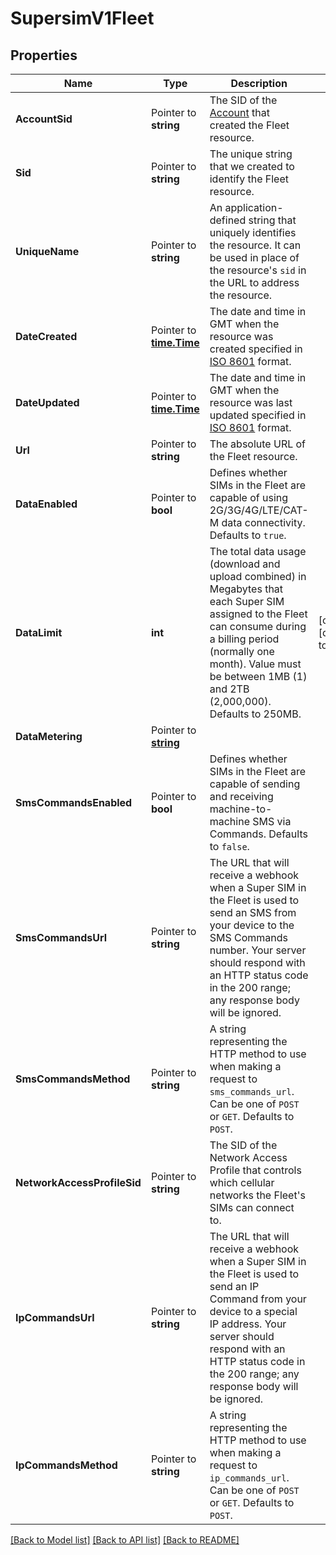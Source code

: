 # SupersimV1Fleet

## Properties

Name | Type | Description | Notes
------------ | ------------- | ------------- | -------------
**AccountSid** | Pointer to **string** | The SID of the [Account](https://www.twilio.com/docs/iam/api/account) that created the Fleet resource. |
**Sid** | Pointer to **string** | The unique string that we created to identify the Fleet resource. |
**UniqueName** | Pointer to **string** | An application-defined string that uniquely identifies the resource. It can be used in place of the resource's `sid` in the URL to address the resource. |
**DateCreated** | Pointer to [**time.Time**](time.Time.md) | The date and time in GMT when the resource was created specified in [ISO 8601](https://en.wikipedia.org/wiki/ISO_8601) format. |
**DateUpdated** | Pointer to [**time.Time**](time.Time.md) | The date and time in GMT when the resource was last updated specified in [ISO 8601](https://en.wikipedia.org/wiki/ISO_8601) format. |
**Url** | Pointer to **string** | The absolute URL of the Fleet resource. |
**DataEnabled** | Pointer to **bool** | Defines whether SIMs in the Fleet are capable of using 2G/3G/4G/LTE/CAT-M data connectivity. Defaults to `true`. |
**DataLimit** | **int** | The total data usage (download and upload combined) in Megabytes that each Super SIM assigned to the Fleet can consume during a billing period (normally one month). Value must be between 1MB (1) and 2TB (2,000,000). Defaults to 250MB. |[optional] [default to 0]
**DataMetering** | Pointer to [**string**](FleetEnumDataMetering.md) |  |
**SmsCommandsEnabled** | Pointer to **bool** | Defines whether SIMs in the Fleet are capable of sending and receiving machine-to-machine SMS via Commands. Defaults to `false`. |
**SmsCommandsUrl** | Pointer to **string** | The URL that will receive a webhook when a Super SIM in the Fleet is used to send an SMS from your device to the SMS Commands number. Your server should respond with an HTTP status code in the 200 range; any response body will be ignored. |
**SmsCommandsMethod** | Pointer to **string** | A string representing the HTTP method to use when making a request to `sms_commands_url`. Can be one of `POST` or `GET`. Defaults to `POST`. |
**NetworkAccessProfileSid** | Pointer to **string** | The SID of the Network Access Profile that controls which cellular networks the Fleet's SIMs can connect to. |
**IpCommandsUrl** | Pointer to **string** | The URL that will receive a webhook when a Super SIM in the Fleet is used to send an IP Command from your device to a special IP address. Your server should respond with an HTTP status code in the 200 range; any response body will be ignored. |
**IpCommandsMethod** | Pointer to **string** | A string representing the HTTP method to use when making a request to `ip_commands_url`. Can be one of `POST` or `GET`. Defaults to `POST`. |

[[Back to Model list]](../README.md#documentation-for-models) [[Back to API list]](../README.md#documentation-for-api-endpoints) [[Back to README]](../README.md)


